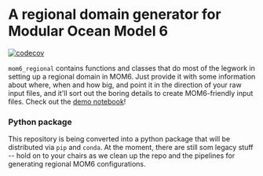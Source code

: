 # A regional domain generator for Modular Ocean Model 6

[![codecov](https://codecov.io/gh/COSIMA/mom6-regional/branch/master/graph/badge.svg?token=7OEZ1UZRY4)](https://codecov.io/gh/COSIMA/mom6-regional)

`mom6_regional` contains functions and classes that do most of the legwork in setting up a regional domain in MOM6.
Just provide it with some information about where, when and how big, and point it in the direction of your raw input files, and it'll sort out the boring details to create MOM6-friendly input files. Check out the [demo notebook](https://nbviewer.org/github/COSIMA/mom6-regional-scripts/blob/master/demo.ipynb)!

### Python package
This repository is being converted into a python package that will be distributed via `pip` and `conda`. At the moment, there are still som legacy stuff -- hold on to your chairs as we clean up the repo and the pipelines for generating regional MOM6 configurations.
